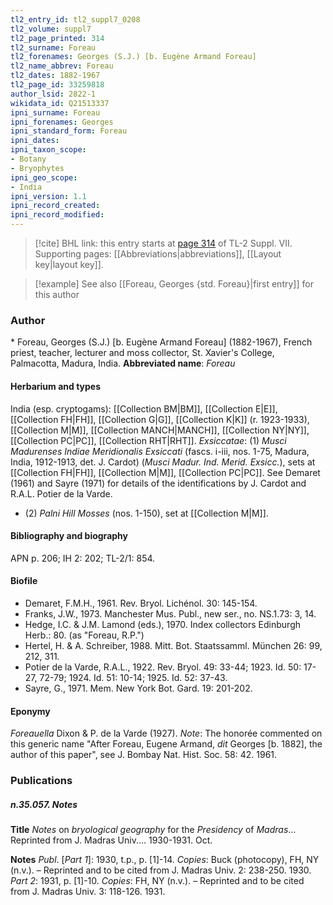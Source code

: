 ```yaml
---
tl2_entry_id: tl2_suppl7_0208
tl2_volume: suppl7
tl2_page_printed: 314
tl2_surname: Foreau
tl2_forenames: Georges (S.J.) [b. Eugène Armand Foreau]
tl2_name_abbrev: Foreau
tl2_dates: 1882-1967
tl2_page_id: 33259818
author_lsid: 2822-1
wikidata_id: Q21513337
ipni_surname: Foreau
ipni_forenames: Georges
ipni_standard_form: Foreau
ipni_dates: 
ipni_taxon_scope: 
- Botany
- Bryophytes
ipni_geo_scope: 
- India
ipni_version: 1.1
ipni_record_created: 
ipni_record_modified:
---
```



> [!cite] BHL link: this entry starts at [page 314](https://www.biodiversitylibrary.org/page/33259818) of TL-2 Suppl. VII.
> Supporting pages: [[Abbreviations|abbreviations]], [[Layout key|layout key]].

> [!example] See also [[Foreau, Georges {std. Foreau}|first entry]] for this author

### Author

\* Foreau, Georges (S.J.) \[b. Eugène Armand Foreau\] (1882-1967), French priest, teacher, lecturer and moss collector, St. Xavier's College, Palmacotta, Madura, India. 
**Abbreviated name**: *Foreau*

#### Herbarium and types

India (esp. cryptogams): [[Collection BM|BM]], [[Collection E|E]], [[Collection FH|FH]], [[Collection G|G]], [[Collection K|K]] (r. 1923-1933), [[Collection M|M]], [[Collection MANCH|MANCH]], [[Collection NY|NY]], [[Collection PC|PC]], [[Collection RHT|RHT]].
*Exsiccatae*: (1) *Musci Madurenses Indiae Meridionalis Exsiccati* (fascs. i-iii, nos. 1-75, Madura, India, 1912-1913, det. J. Cardot) (*Musci Madur. Ind. Merid. Exsicc.*), sets at [[Collection FH|FH]], [[Collection M|M]], [[Collection PC|PC]]. See Demaret (1961) and Sayre (1971) for details of the identifications by J. Cardot and R.A.L. Potier de la Varde.
- (2) *Palni Hill Mosses* (nos. 1-150), set at [[Collection M|M]].

#### Bibliography and biography

APN p. 206; IH 2: 202; TL-2/1: 854.

#### Biofile

- Demaret, F.M.H., 1961. Rev. Bryol. Lichénol. 30: 145-154.
- Franks, J.W., 1973. Manchester Mus. Publ., new ser., no. NS.1.73: 3, 14.
- Hedge, I.C. & J.M. Lamond (eds.), 1970. Index collectors Edinburgh Herb.: 80. (as "Foreau, R.P.")
- Hertel, H. & A. Schreiber, 1988. Mitt. Bot. Staatssamml. München 26: 99, 212, 311.
- Potier de la Varde, R.A.L., 1922. Rev. Bryol. 49: 33-44; 1923. Id. 50: 17-27, 72-79; 1924. Id. 51: 10-14; 1925. Id. 52: 37-43.
- Sayre, G., 1971. Mem. New York Bot. Gard. 19: 201-202.

#### Eponymy

*Foreauella* Dixon & P. de la Varde (1927). *Note*: The honorée commented on this generic name "After Foreau, Eugene Armand, *dit* Georges \[b. 1882\], the author of this paper", see J. Bombay Nat. Hist. Soc. 58: 42. 1961.

### Publications

##### n.35.057. Notes

**Title**
*Notes* on *bryological geography* for the *Presidency* of *Madras*... Reprinted from J. Madras Univ.... 1930-1931. Oct.

**Notes**
*Publ*. \[*Part 1*\]: 1930, t.p., p. \[1\]-14. *Copies*: Buck (photocopy), FH, NY (n.v.). – Reprinted and to be cited from J. Madras Univ. 2: 238-250. 1930.
*Part 2*: 1931, p. \[1\]-10. *Copies*: FH, NY (n.v.). – Reprinted and to be cited from J. Madras Univ. 3: 118-126. 1931.

